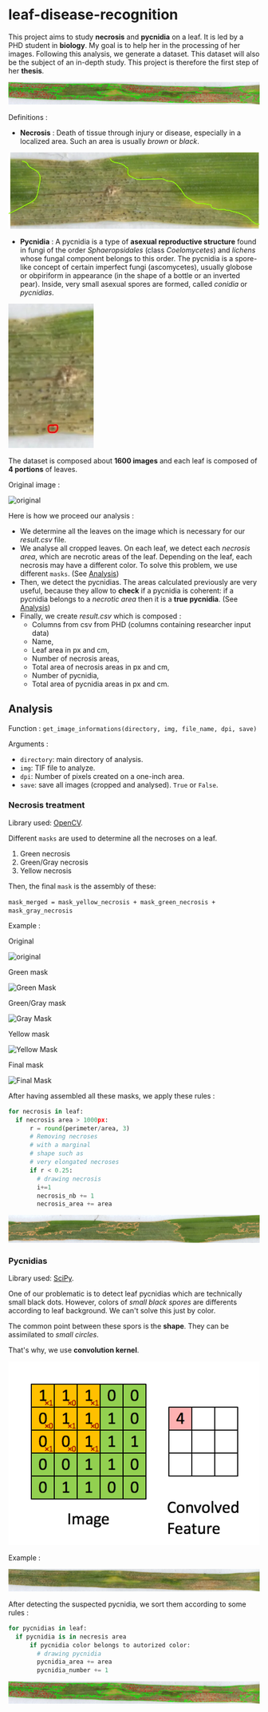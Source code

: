 # leaf-disease-recognition

This project aims to study **necrosis** and **pycnidia** on a leaf. It is led by a PHD student in **biology**. My goal is to help her in the processing of her images.
Following this analysis, we generate a dataset. This dataset will also be the subject of an in-depth study. This project is therefore the first step of her **thesis**.

![With pycnidias](Report/pycnidias_drawn.webp)

Definitions : 
* **Necrosis** : Death of tissue through injury or disease, especially in a localized area. Such an area is usually *brown* or *black*.

![hand pycnidias](Report/hand_necrosis.webp)

* **Pycnidia** : A pycnidia is a type of **asexual reproductive structure** found in fungi of the order *Sphaeropsidales* (class *Coelomycetes*) and *lichens* whose fungal component belongs to this order. The pycnidia is a spore-like concept of certain imperfect fungi (ascomycetes), usually globose or obpiriform in appearance (in the shape of a bottle or an inverted pear). Inside, very small asexual spores are formed, called *conidia* or *pycnidias*.

![hand pycnidias](Report/hand_pycnidia.webp)

The dataset is composed about **1600 images** and each leaf is composed of **4 portions** of leaves.

Original image : 

![original](Report/Ber_Bob_2_Bob_2.jpg)

Here is how we proceed our analysis : 
- We determine all the leaves on the image which is necessary for our *result.csv* file.
- We analyse all cropped leaves. On each leaf, we detect each *necrosis area*, which are necrotic areas of the leaf. Depending on the leaf, each necrosis may have a different color. To solve this problem, we use different `masks`. (See [Analysis](#Analysis))
- Then, we detect the pycnidias. The areas calculated previously are very useful, because they allow to **check** if a pycnidia is coherent: if a pycnidia belongs to a *necrotic area* then it is a **true pycnidia**. (See [Analysis](#Analysis))
- Finally, we create *result.csv* which is composed : 
    * Columns from csv from PHD (columns containing researcher input data)
    * Name,
    * Leaf area in px and cm,
    * Number of necrosis areas,
    * Total area of necrosis areas in px and cm,
    * Number of pycnidia,
    * Total area of pycnidia areas in px and cm.

## Analysis

Function : `get_image_informations(directory, img, file_name, dpi, save)`

Arguments : 
- `directory`: main directory of analysis.
- `img`: TIF file to analyze.
- `dpi`: Number of pixels created on a one-inch area.
- `save`: save all images (cropped and analysed). `True` or `False`. 

### Necrosis treatment

Library used: [OpenCV](https://opencv.org/).

Different `masks` are used to determine all the necroses on a leaf. 

1. Green necrosis
2. Green/Gray necrosis
3. Yellow necrosis

Then, the final `mask` is the assembly of these: 

```mask_merged = mask_yellow_necrosis + mask_green_necrosis + mask_gray_necrosis```

Example : 

Original

![original](Report/original.webp)

Green mask

![Green Mask](Report/mask_green.webp)

Green/Gray mask

![Gray Mask](Report/mask_gray.webp)

Yellow mask

![Yellow Mask](Report/mask_yellow.webp)

Final mask

![Final Mask](Report/mask.webp)

After having assembled all these masks, we apply these rules :
```py
for necrosis in leaf:
  if necrosis area > 1000px:
      r = round(perimeter/area, 3)
      # Removing necroses 
      # with a marginal 
      # shape such as 
      # very elongated necroses
      if r < 0.25:
        # drawing necrosis
        i+=1
        necrosis_nb += 1
        necrosis_area += area
```

![Final](Report/final.webp)

### Pycnidias 

Library used: [SciPy](https://scipy.org/).

One of our problematic is to detect leaf pycnidias which are technically small black dots. However, colors of *small black spores* are differents according to leaf background. We can't solve this just by color. 

The common point between these spors is the **shape**. They can be assimilated to *small circles*.

That's why, we use **convolution kernel**.

![Convolution](Report/convolution.gif)

Example : 

![Without pycnidias](Report/without_pycnidias_drawn.webp)

After detecting the suspected pycnidia, we sort them according to some rules : 
```py
for pycnidias in leaf:
  if pycnidia is in necresis area 
      if pycnidia color belongs to autorized color:
        # drawing pycnidia
        pycnidia_area += area
        pycnidia_number += 1
```

![With pycnidias](Report/pycnidias_drawn.webp)